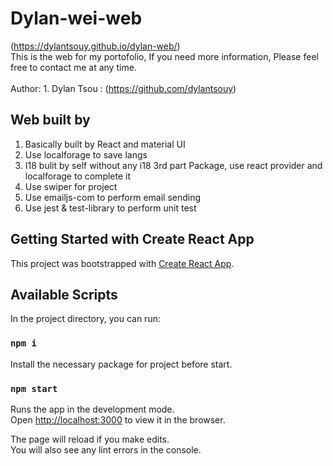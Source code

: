 ﻿# Dylan-wei-web
(https://dylantsouy.github.io/dylan-web/) \
This is the web for my portofolio, If you need more information, Please feel free to contact me at any time.\
\
Author: 1. Dylan Tsou : (https://github.com/dylantsouy) 

## Web built by

1. Basically built by React and material UI
2. Use localforage to save langs
3. I18 bulit by self without any i18 3rd part Package, use react provider and localforage to complete it
4. Use swiper for project
5. Use emailjs-com to perform email sending
6. Use jest & test-library to perform unit test

## Getting Started with Create React App

This project was bootstrapped with [Create React App](https://github.com/facebook/create-react-app).

## Available Scripts

In the project directory, you can run:

### `npm i`

Install the necessary package for project before start.

### `npm start`

Runs the app in the development mode.\
Open [http://localhost:3000](http://localhost:3000) to view it in the browser.

The page will reload if you make edits.\
You will also see any lint errors in the console.
